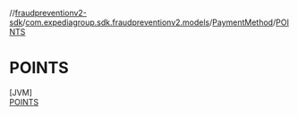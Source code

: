//[fraudpreventionv2-sdk](../../../../index.md)/[com.expediagroup.sdk.fraudpreventionv2.models](../../index.md)/[PaymentMethod](../index.md)/[POINTS](index.md)

# POINTS

[JVM]\
[POINTS](index.md)

